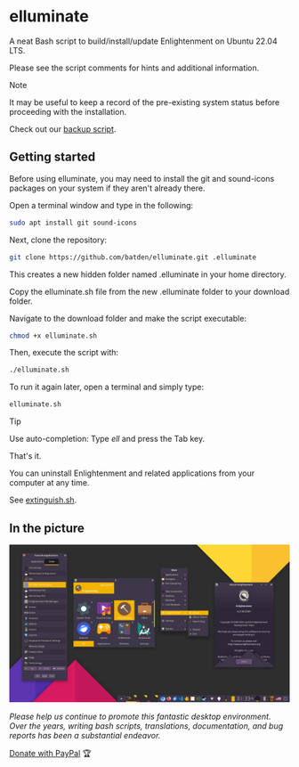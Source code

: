# elluminate

A neat Bash script to build/install/update Enlightenment on Ubuntu 22.04 LTS.

Please see the script comments for hints and additional information.

> [!NOTE]
> It may be useful to keep a record of the pre-existing system status before proceeding with the installation.
>
> Check out our [backup script](https://gist.github.com/batden/993b5ee997b3df2c3b075907a1dff116).

## Getting started

Before using elluminate, you may need to install the git and sound-icons packages on your system if they aren't already there.

Open a terminal window and type in the following:

```bash
sudo apt install git sound-icons
```

Next, clone the repository:

```bash
git clone https://github.com/batden/elluminate.git .elluminate
```

This creates a new hidden folder named .elluminate in your home directory.

Copy the elluminate.sh file from the new .elluminate folder to your download folder.

Navigate to the download folder and make the script executable:

```bash
chmod +x elluminate.sh
```

Then, execute the script with:

```bash
./elluminate.sh
```

To run it again later, open a terminal and simply type:

```bash
elluminate.sh
```

> [!TIP]
> Use auto-completion: Type _ell_ and press the Tab key.

That's it.

You can uninstall Enlightenment and related applications from your computer at any time.

See [extinguish.sh](https://github.com/batden/extinguish).

## In the picture

![GitHub Image](/images/enlightenment_desktop.jpg)

_Please help us continue to promote this fantastic desktop environment.
Over the years, writing bash scripts, translations, documentation, and bug reports has been a substantial endeavor._

[Donate with PayPal](https://www.paypal.com/donate/?hosted_button_id=QGXWYZWH5QP5E) :trophy:
